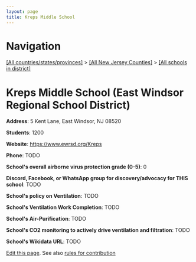 ```yaml
---
layout: page
title: Kreps Middle School
---
```

# Navigation

[[All countries/states/provinces]](../../..) > [[All New Jersey Counties]](../..) > [[All schools in district]](..)

# Kreps Middle School (East Windsor Regional School District)

**Address**: 5 Kent Lane, East Windsor, NJ 08520

**Students**: 1200

**Website**: <https://www.ewrsd.org/Kreps>

**Phone**: TODO

**School's overall airborne virus protection grade (0-5)**: 0

**Discord, Facebook, or WhatsApp group for discovery/advocacy for THIS school**: TODO

**School's policy on Ventilation**: TODO

**School's Ventilation Work Completion**: TODO

**School's Air-Purification**: TODO

**School's CO2 monitoring to actively drive ventilation and filtration**: TODO

**School's Wikidata URL**: TODO


[Edit this page](https://github.com/ventilate-schools/NJ/edit/main/./Mercer/East_Windsor_Regional_School_District/Kreps_Middle_School.md). See also [rules for contribution](../../../contribution-rules/)
